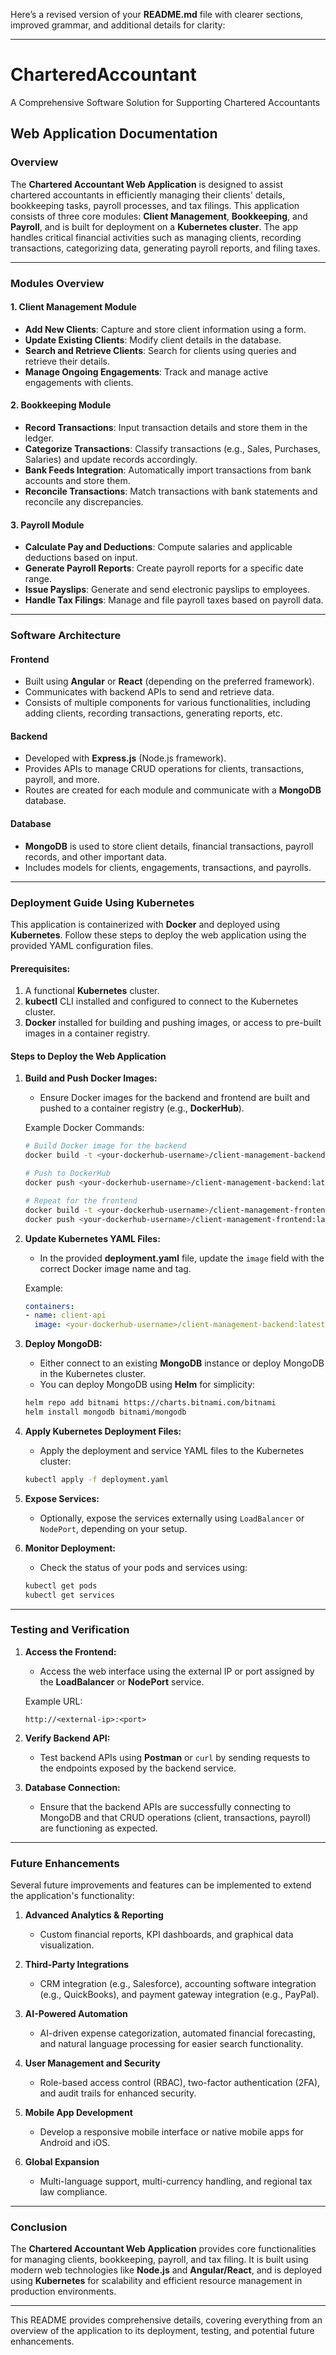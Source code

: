 Here’s a revised version of your **README.md** file with clearer sections, improved grammar, and additional details for clarity:

---

# CharteredAccountant
A Comprehensive Software Solution for Supporting Chartered Accountants

## Web Application Documentation

### Overview
The **Chartered Accountant Web Application** is designed to assist chartered accountants in efficiently managing their clients' details, bookkeeping tasks, payroll processes, and tax filings. This application consists of three core modules: **Client Management**, **Bookkeeping**, and **Payroll**, and is built for deployment on a **Kubernetes cluster**. The app handles critical financial activities such as managing clients, recording transactions, categorizing data, generating payroll reports, and filing taxes.

---

### Modules Overview

#### 1. Client Management Module
- **Add New Clients**: Capture and store client information using a form.
- **Update Existing Clients**: Modify client details in the database.
- **Search and Retrieve Clients**: Search for clients using queries and retrieve their details.
- **Manage Ongoing Engagements**: Track and manage active engagements with clients.

#### 2. Bookkeeping Module
- **Record Transactions**: Input transaction details and store them in the ledger.
- **Categorize Transactions**: Classify transactions (e.g., Sales, Purchases, Salaries) and update records accordingly.
- **Bank Feeds Integration**: Automatically import transactions from bank accounts and store them.
- **Reconcile Transactions**: Match transactions with bank statements and reconcile any discrepancies.

#### 3. Payroll Module
- **Calculate Pay and Deductions**: Compute salaries and applicable deductions based on input.
- **Generate Payroll Reports**: Create payroll reports for a specific date range.
- **Issue Payslips**: Generate and send electronic payslips to employees.
- **Handle Tax Filings**: Manage and file payroll taxes based on payroll data.

---

### Software Architecture

#### Frontend
- Built using **Angular** or **React** (depending on the preferred framework).
- Communicates with backend APIs to send and retrieve data.
- Consists of multiple components for various functionalities, including adding clients, recording transactions, generating reports, etc.

#### Backend
- Developed with **Express.js** (Node.js framework).
- Provides APIs to manage CRUD operations for clients, transactions, payroll, and more.
- Routes are created for each module and communicate with a **MongoDB** database.

#### Database
- **MongoDB** is used to store client details, financial transactions, payroll records, and other important data.
- Includes models for clients, engagements, transactions, and payrolls.

---

### Deployment Guide Using Kubernetes

This application is containerized with **Docker** and deployed using **Kubernetes**. Follow these steps to deploy the web application using the provided YAML configuration files.

#### Prerequisites:
1. A functional **Kubernetes** cluster.
2. **kubectl** CLI installed and configured to connect to the Kubernetes cluster.
3. **Docker** installed for building and pushing images, or access to pre-built images in a container registry.

#### Steps to Deploy the Web Application

1. **Build and Push Docker Images:**
   - Ensure Docker images for the backend and frontend are built and pushed to a container registry (e.g., **DockerHub**).

   Example Docker Commands:
   ```bash
   # Build Docker image for the backend
   docker build -t <your-dockerhub-username>/client-management-backend:latest ./backend

   # Push to DockerHub
   docker push <your-dockerhub-username>/client-management-backend:latest

   # Repeat for the frontend
   docker build -t <your-dockerhub-username>/client-management-frontend:latest ./frontend
   docker push <your-dockerhub-username>/client-management-frontend:latest
   ```

2. **Update Kubernetes YAML Files:**
   - In the provided **deployment.yaml** file, update the `image` field with the correct Docker image name and tag.

   Example:
   ```yaml
   containers:
   - name: client-api
     image: <your-dockerhub-username>/client-management-backend:latest
   ```

3. **Deploy MongoDB:**
   - Either connect to an existing **MongoDB** instance or deploy MongoDB in the Kubernetes cluster.
   - You can deploy MongoDB using **Helm** for simplicity:
   ```bash
   helm repo add bitnami https://charts.bitnami.com/bitnami
   helm install mongodb bitnami/mongodb
   ```

4. **Apply Kubernetes Deployment Files:**
   - Apply the deployment and service YAML files to the Kubernetes cluster:
   ```bash
   kubectl apply -f deployment.yaml
   ```

5. **Expose Services:**
   - Optionally, expose the services externally using `LoadBalancer` or `NodePort`, depending on your setup.

6. **Monitor Deployment:**
   - Check the status of your pods and services using:
   ```bash
   kubectl get pods
   kubectl get services
   ```

---

### Testing and Verification

1. **Access the Frontend:**
   - Access the web interface using the external IP or port assigned by the **LoadBalancer** or **NodePort** service.

   Example URL:
   ```
   http://<external-ip>:<port>
   ```

2. **Verify Backend API:**
   - Test backend APIs using **Postman** or `curl` by sending requests to the endpoints exposed by the backend service.

3. **Database Connection:**
   - Ensure that the backend APIs are successfully connecting to MongoDB and that CRUD operations (client, transactions, payroll) are functioning as expected.

---

### Future Enhancements

Several future improvements and features can be implemented to extend the application's functionality:

1. **Advanced Analytics & Reporting**
   - Custom financial reports, KPI dashboards, and graphical data visualization.

2. **Third-Party Integrations**
   - CRM integration (e.g., Salesforce), accounting software integration (e.g., QuickBooks), and payment gateway integration (e.g., PayPal).

3. **AI-Powered Automation**
   - AI-driven expense categorization, automated financial forecasting, and natural language processing for easier search functionality.

4. **User Management and Security**
   - Role-based access control (RBAC), two-factor authentication (2FA), and audit trails for enhanced security.

5. **Mobile App Development**
   - Develop a responsive mobile interface or native mobile apps for Android and iOS.

6. **Global Expansion**
   - Multi-language support, multi-currency handling, and regional tax law compliance.

---

### Conclusion
The **Chartered Accountant Web Application** provides core functionalities for managing clients, bookkeeping, payroll, and tax filing. It is built using modern web technologies like **Node.js** and **Angular/React**, and is deployed using **Kubernetes** for scalability and efficient resource management in production environments.

---

This README provides comprehensive details, covering everything from an overview of the application to its deployment, testing, and potential future enhancements.